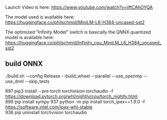 Launch Video is here: https://www.youtube.com/watch?v=jiftCAhOYQA



The model used is available here: https://huggingface.co/philschmid/MiniLM-L6-H384-uncased-sst2

The optimized "Infinity Model" switch is basically the QNNX quantized model is available here:
	https://huggingface.co/philschmid/Infinity_cpu_MiniLM_L6_H384_uncased_sst2


## build ONNX
./build.sh --config Release --build_wheel --parallel --use_openmp --use_dnnl --skip_tests


  897  pip3 install --pre torch torchvision torchaudio -f https://download.pytorch.org/whl/nightly/cpu/torch_nightly.html                                               
  899  pip install sympy
  937  python -m pip install torch_ipex==1.9.0 -f https://software.intel.com/ipex-whl-stable                                                                            
  938  pip uninstall torchvision torchaudio
